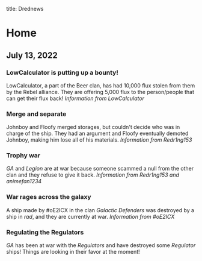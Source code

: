 title: Drednews

# Home

## July 13, 2022
### LowCalculator is putting up a bounty!
LowCalculator, a part of the Beer clan, has had 10,000 flux stolen from them by the Rebel alliance. They are offering 5,000 flux to the person/people that can get their flux back!
_Information from LowCalculator_

### Merge and separate
Johnboy and Floofy merged storages, but couldn't decide who was in charge of the ship. They had an argument and Floofy eventually demoted Johnboy, making him lose all of his materials.
_Information from Redr1ng153_

### Trophy war
_GA_ and _Legion_ are at war because someone scammed a null from the other clan and they refuse to give it back.
_Information from Redr1ng153 and animefan1234_

### War rages across the galaxy
A ship made by #oE2ICX in the clan _Galactic Defenders_ was destroyed by a ship in _rad_, and they are currently at war.
_Information from #oE2ICX_

### Regulating the Regulators
_GA_ has been at war with the _Regulators_ and have destroyed some _Regulator_ ships! Things are looking in their favor at the moment!
